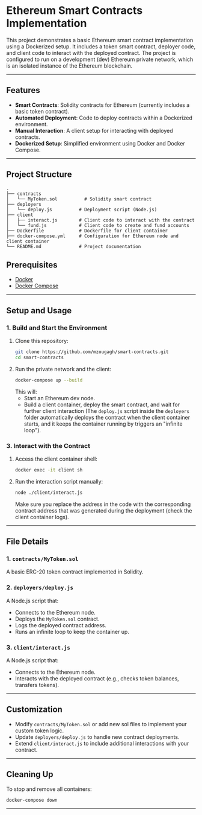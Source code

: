 # Ethereum Smart Contracts Implementation

This project demonstrates a basic Ethereum smart contract implementation using a Dockerized setup. It includes a token smart contract, deployer code, and client code to interact with the deployed contract. The project is configured to run on a development (dev) Ethereum private network, which is an isolated instance of the Ethereum blockchain.

---

## Features

- **Smart Contracts**: Solidity contracts for Ethereum (currently includes a basic token contract).
- **Automated Deployment**: Code to deploy contracts within a Dockerized environment.
- **Manual Interaction**: A client setup for interacting with deployed contracts.
- **Dockerized Setup**: Simplified environment using Docker and Docker Compose.

---

## Project Structure

```plaintext
.
├── contracts
│   └── MyToken.sol          # Solidity smart contract
├── deployers
│   └── deploy.js          # Deployment script (Node.js)
├── client
│   ├── interact.js        # Client code to interact with the contract
│   └── fund.js            # Client code to create and fund accounts 
├── Dockerfile             # Dockerfile for client container
├── docker-compose.yml     # Configuration for Ethereum node and client container
└── README.md              # Project documentation
```
## Prerequisites

- [Docker](https://www.docker.com/get-started)
- [Docker Compose](https://docs.docker.com/compose/)

---

## Setup and Usage

### 1. Build and Start the Environment

1. Clone this repository:
   ```bash
   git clone https://github.com/mzougagh/smart-contracts.git
   cd smart-contracts
   ```
2. Run the private network and the client:
   ```bash
   docker-compose up --build
   ```
   This will:
   - Start an Ethereum dev node.
   - Build a client container, deploy the smart contract, and wait for further client interaction (The `deploy.js` script inside the `deployers` folder automatically deploys the contract when the client container starts, and it keeps the container running by triggers an "infinite loop").


### 3. Interact with the Contract

1. Access the client container shell:
   ```bash
   docker exec -it client sh
   ```
2. Run the interaction script manually:  
   ```bash
   node ./client/interact.js
   ```
    Make sure you replace the address in the code with the corresponding contract address that was generated during the deployment (check the client container logs).

---

## File Details

### 1. `contracts/MyToken.sol`

A basic ERC-20 token contract implemented in Solidity.

### 2. `deployers/deploy.js`

A Node.js script that:

- Connects to the Ethereum node.
- Deploys the `MyToken.sol` contract.
- Logs the deployed contract address.
- Runs an infinite loop to keep the container up.

### 3. `client/interact.js`

A Node.js script that:

- Connects to the Ethereum node.
- Interacts with the deployed contract (e.g., checks token balances, transfers tokens).

---

## Customization

- Modify `contracts/MyToken.sol` or add new sol files to implement your custom token logic.
- Update `deployers/deploy.js` to handle new contract deployments.
- Extend `client/interact.js` to include additional interactions with your contract.

---

## Cleaning Up

To stop and remove all containers:

```bash
docker-compose down
```

---